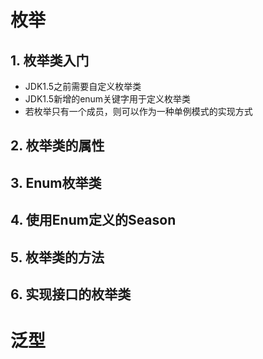 # 枚举

## 1. 枚举类入门

-   JDK1.5之前需要自定义枚举类
-   JDK1.5新增的enum关键字用于定义枚举类
-   若枚举只有一个成员，则可以作为一种单例模式的实现方式

## 2. 枚举类的属性

## 3. Enum枚举类

## 4. 使用Enum定义的Season

## 5. 枚举类的方法

## 6. 实现接口的枚举类

# 泛型